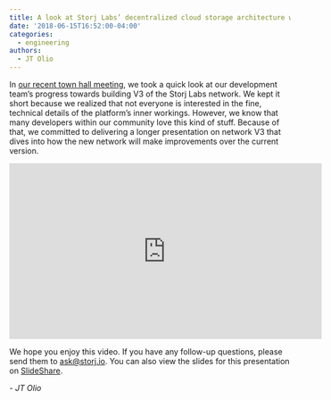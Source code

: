```yaml
---
title: A look at Storj Labs’ decentralized cloud storage architecture with JT Olio
date: '2018-06-15T16:52:00-04:00'
categories:
  - engineering
authors:
  - JT Olio
---
```

In [our recent town hall meeting](https://blog.storj.io/post/174670517273/quarterly-update-storj-town-hall-3), we took a quick look at our development team’s progress towards building V3 of the Storj Labs network. We kept it short because we realized that not everyone is interested in the fine, technical details of the platform’s inner workings. However, we know that many developers within our community love this kind of stuff. Because of that, we committed to delivering a longer presentation on network V3 that dives into how the new network will make improvements over the current version.

<!--more-->

<iframe width="560" height="315" src="https://www.youtube.com/embed/GFFyxHfAIQA" frameborder="0" allow="autoplay; encrypted-media" allowfullscreen></iframe>

We hope you enjoy this video. If you have any follow-up questions, please send them to [ask@storj.io](mailto:ask@storj.io). You can also view the slides for this presentation on [SlideShare](https://www.slideshare.net/StorjLabs/storj-labs-v3-network-overview).

_\- JT Olio_
